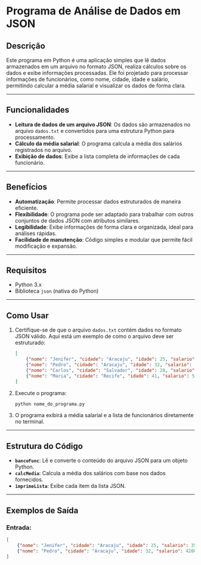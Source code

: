 # Programa de Análise de Dados em JSON

## Descrição
Este programa em Python é uma aplicação simples que lê dados armazenados em um arquivo no formato JSON, realiza cálculos sobre os dados e exibe informações processadas. Ele foi projetado para processar informações de funcionários, como nome, cidade, idade e salário, permitindo calcular a média salarial e visualizar os dados de forma clara.

---

## Funcionalidades
- **Leitura de dados de um arquivo JSON**: Os dados são armazenados no arquivo `dados.txt` e convertidos para uma estrutura Python para processamento.
- **Cálculo da média salarial**: O programa calcula a média dos salários registrados no arquivo.
- **Exibição de dados**: Exibe a lista completa de informações de cada funcionário.

---

## Benefícios
- **Automatização**: Permite processar dados estruturados de maneira eficiente.
- **Flexibilidade**: O programa pode ser adaptado para trabalhar com outros conjuntos de dados JSON com atributos similares.
- **Legibilidade**: Exibe informações de forma clara e organizada, ideal para análises rápidas.
- **Facilidade de manutenção**: Código simples e modular que permite fácil modificação e expansão.

---

## Requisitos
- Python 3.x
- Biblioteca `json` (nativa do Python)

---

## Como Usar
1. Certifique-se de que o arquivo `dados.txt` contém dados no formato JSON válido. Aqui está um exemplo de como o arquivo deve ser estruturado:
    ```json
    [
        {"nome": "Jenifer", "cidade": "Aracaju", "idade": 25, "salario": 3500},
        {"nome": "Pedro", "cidade": "Aracaju", "idade": 32, "salario": 4200},
        {"nome": "Carlos", "cidade": "Salvador", "idade": 28, "salario": 2900},
        {"nome": "Maria", "cidade": "Recife", "idade": 41, "salario": 5000}
    ]
    ```

2. Execute o programa:
    ```bash
    python nome_do_programa.py
    ```

3. O programa exibirá a média salarial e a lista de funcionários diretamente no terminal.

---

## Estrutura do Código
- **`bancoFunc`**: Lê e converte o conteúdo do arquivo JSON para um objeto Python.
- **`calcMedia`**: Calcula a média dos salários com base nos dados fornecidos.
- **`imprimeLista`**: Exibe cada item da lista JSON.

---

## Exemplos de Saída
### Entrada:
```json
[
    {"nome": "Jenifer", "cidade": "Aracaju", "idade": 25, "salario": 3500},
    {"nome": "Pedro", "cidade": "Aracaju", "idade": 32, "salario": 4200}
]

